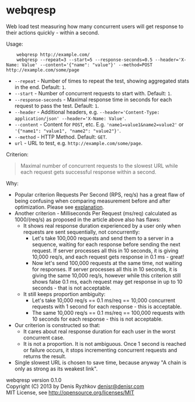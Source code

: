 webqresp
========

Web load test measuring how many concurrent users will get response to their actions quickly - within a second.

Usage:
```
    webqresp http://example.com/
    webqresp --repeat=3 --start=5 --response-seconds=0.5 --header='X-Name: Value' --content='{"name": "value"}' --method=POST http://example.com/some/page
```

* `--repeat` - Number of times to repeat the test, showing aggregated stats in the end. Default: `1`.
* `--start` - Number of concurrent requests to start with. Default: `1`.
* `--response-seconds` - Maximal response time in seconds for each request to pass the test. Default: `1`.
* `--header` - Additional headers, e.g. `--header='Content-Type: application/json' --header='X-Name: Value'`.
* `--content` - Content for `POST`, etc. E.g. `'name1=value1&name2=value2'` or `'{"name1": "value1", "name2": "value2"}'`.
* `--method` - HTTP Method. Default: `GET`.
* `url` - URL to test, e.g. `http://example.com/some/page`.

Criterion:

> Maximal number of concurrent requests to the slowest URL
> while each request gets successful response within a second.

Why:

* Popular criterion Requests Per Second (RPS, req/s) has a great flaw of being confusing when comparing measurement before and after optimization. Please see [explanation](http://www.therailsway.com/2009/1/6/requests-per-second/).
* Another criterion - Milliseconds Per Request (ms/req) calculated as 1000/(req/s) as proposed in the article above also has flaws:
    * It shows real response duration experienced by a user only when requests are sent sequentially, not concurrently:
        * Let's take 100,000 requests and send them to a server in a sequence, waiting for each response before sending the next request. If server processes all this in 10 seconds, it is giving 10,000 req/s, and each request gets response in 0.1 ms - great!
        * Now let's send 100,000 requests at the same time, not waiting for responses. If server processes all this in 10 seconds, it is giving the same 10,000 req/s, however while this criterion still shows false 0.1 ms, each request may get response in up to 10 seconds - that is not acceptable.
    * It still keeps proportion ambiguity:
        * Let's take 10,000 req/s == 0.1 ms/req == 10,000 concurrent requests with 1 second for each response - this is acceptable.
        * The same 10,000 req/s == 0.1 ms/req == 100,000 requests with 10 seconds for each response - this is not acceptable.
* Our criterion is constructed so that:
    * It cares about real response duration for each user in the worst concurrent case.
    * It is not a proportion. It is not ambiguous. Once 1 second is reached or failure occurs, it stops incrementing concurrent requests and returns the result.
* Single slowest URL is chosen to save time, because anyway "A chain is only as strong as its weakest link".

webqresp version 0.1.0  
Copyright (C) 2013 by Denis Ryzhkov <denisr@denisr.com>  
MIT License, see http://opensource.org/licenses/MIT
